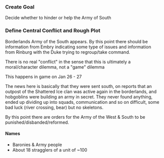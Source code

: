 ### Create Goal
Decide whether to hinder or help the Army of South
### Define Central Conflict and Rough Plot
Borderlands Army of the South appears. By this point there should be information from Embry indicating some type of issues and information from Rinburg with the Duke trying to regroup/take command.

There is no real "conflict" in the sense that this is ultimately a moral/character dilemma, not a "game" dilemma

This happens in game on Jan 26 - 27

The news here is basically that they were sent south, on reports that an outpost of the Shattered Ice clan was active again in the borderlands, and hobgoblins were building an army in secret. They never found anything, ended up dividing up into squads, communication and so on difficult, some bad luck (river crossing, bear) but no skeletons.

By this point there are orders for the Army of the West & South to be punished/disbanded/reformed.

#### Names
* Baronies & Army people
* About 18 stragglers of a unit of ~100

